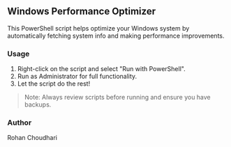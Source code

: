 ## Windows Performance Optimizer

This PowerShell script helps optimize your Windows system by automatically fetching system info and making performance improvements.

### Usage

1. Right-click on the script and select "Run with PowerShell".
2. Run as Administrator for full functionality.
3. Let the script do the rest!

> Note: Always review scripts before running and ensure you have backups.

### Author
Rohan Choudhari
